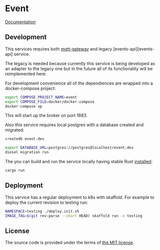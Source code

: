 # Event

[Documentation][documentation]

[documentation]:https://docs.netology-group.services/event/index.html

## Development

This services requires both [mqtt-gateway][mqtt-gateway] and legacy [events-api][events-api] service.

The legacy is needed because currently this service is being developed as an adapter to the legacy
one but in the future all of its functionality will be reimplemented here.

For development convenience all of the dependiences are wrapped into a docker-compose project:

```bash
export COMPOSE_PROJECT_NAME=event
export COMPOSE_FILE=docker/docker-compose
docker-compose up
```

This will start up the broker on port 1883.

Also this service requires local postgres with a database created and migrated:

```bash
createdb event.dev

export DATABASE_URL=postgres://postgres@localhost/event.dev
diesel migration run
```

The you can build and run the service locally having stable Rust [installed][rustup]:

```bash
cargo run
```

[mqtt-gateway]:http://github.com/netology-group/mqtt-gateway
[rustup]:https://rustup.rs


## Deployment

This service has a regular deployment to k8s with skaffold.
For example to deploy the current revision to testing run:

```bash
NAMESPACE=testing ./deploy.init.sh
IMAGE_TAG=$(git rev-parse --short HEAD) skaffold run -n testing
```


## License

The source code is provided under the terms of [the MIT license][license].

[license]:http://www.opensource.org/licenses/MIT
